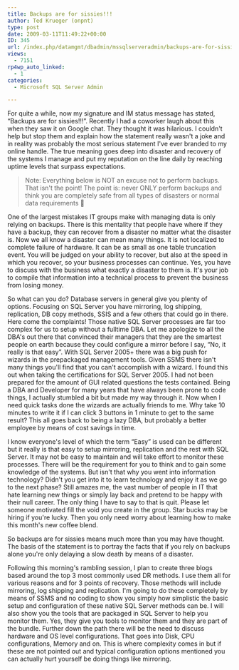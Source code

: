 ```yaml
---
title: Backups are for sissies!!!
author: Ted Krueger (onpnt)
type: post
date: 2009-03-11T11:49:22+00:00
ID: 345
url: /index.php/datamgmt/dbadmin/mssqlserveradmin/backups-are-for-sissies/
views:
  - 7151
rp4wp_auto_linked:
  - 1
categories:
  - Microsoft SQL Server Admin

---
```

For quite a while, now my signature and IM status message has stated, “Backups are for sissies!!!”. Recently I had a coworker laugh about this when they saw it on Google chat. They thought it was hilarious. I couldn't help but stop them and explain how the statement really wasn't a joke and in reality was probably the most serious statement I've ever branded to my online handle. The true meaning goes deep into disaster and recovery of the systems I manage and put my reputation on the line daily by reaching uptime levels that surpass expectations.

> <span class="MT_orange">Note: Everything below is NOT an excuse not to perform backups. That isn't the point! The point is: never ONLY perform backups and think you are completely safe from all types of disasters or normal data requirements 🙂</span>

One of the largest mistakes IT groups make with managing data is only relying on backups. There is this mentality that people have where if they have a backup, they can recover from a disaster no matter what the disaster is. Now we all know a disaster can mean many things. It is not localized to complete failure of hardware. It can be as small as one table truncation event. You will be judged on your ability to recover, but also at the speed in which you recover, so your business processes can continue. Yes, you have to discuss with the business what exactly a disaster to them is. It's your job to compile that information into a technical process to prevent the business from losing money.

So what can you do? Database servers in general give you plenty of options. Focusing on SQL Server you have mirroring, log shipping, replication, DB copy methods, SSIS and a few others that could go in there. Here come the complaints! Those native SQL Server processes are far too complex for us to setup without a fulltime DBA. Let me apologize to all the DBA's out there that convinced their managers that they are the smartest people on earth because they could configure a mirror before I say, “No, it really is that easy”. With SQL Server 2005+ there was a big push for wizards in the prepackaged management tools. Given SSMS there isn't many things you'll find that you can't accomplish with a wizard. I found this out when taking the certifications for SQL Server 2005. I had not been prepared for the amount of GUI related questions the tests contained. Being a DBA and Developer for many years that have always been prone to code things, I actually stumbled a bit but made my way through it. Now when I need quick tasks done the wizards are actually friends to me. Why take 10 minutes to write it if I can click 3 buttons in 1 minute to get to the same result? This all goes back to being a lazy DBA, but probably a better employee by means of cost savings in time.

I know everyone's level of which the term “Easy” is used can be different but it really is that easy to setup mirroring, replication and the rest with SQL Server. It may not be easy to maintain and will take effort to monitor these processes. There will be the requirement for you to think and to gain some knowledge of the systems. But isn't that why you went into information technology? Didn't you get into it to learn technology and enjoy it as we go to the next phase? Still amazes me, the vast number of people in IT that hate learning new things or simply lay back and pretend to be happy with their null career. The only thing I have to say to that is quit. Please let someone motivated fill the void you create in the group. Star bucks may be hiring if you're lucky. Then you only need worry about learning how to make this month's new coffee blend.

So backups are for sissies means much more than you may have thought. The basis of the statement is to portray the facts that if you rely on backups alone you're only delaying a slow death by means of a disaster. 

Following this morning's rambling session, I plan to create three blogs based around the top 3 most commonly used DR methods. I use them all for various reasons and for 3 points of recovery. Those methods will include mirroring, log shipping and replication. I'm going to do these completely by means of SSMS and no coding to show you simply how simplistic the basic setup and configuration of these native SQL Server methods can be. I will also show you the tools that are packaged in SQL Server to help you monitor them. Yes, they give you tools to monitor them and they are part of the bundle. Further down the path there will be the need to discuss hardware and OS level configurations. That goes into Disk, CPU configurations, Memory and on. This is where complexity comes in but if these are not pointed out and typical configuration options mentioned you can actually hurt yourself be doing things like mirroring.